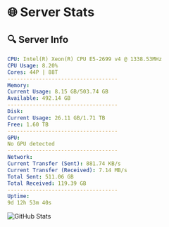 # 🌐 Server Stats
## 🔍 Server Info
```yaml
CPU: Intel(R) Xeon(R) CPU E5-2699 v4 @ 1338.53MHz
CPU Usage: 8.20%
Cores: 44P | 88T
-----------------------------------
Memory:
Current Usage: 8.15 GB/503.74 GB
Available: 492.14 GB
-----------------------------------
Disk:
Current Usage: 26.11 GB/1.71 TB
Free: 1.60 TB
-----------------------------------
GPU:
No GPU detected
-----------------------------------
Network:
Current Transfer (Sent): 881.74 KB/s
Current Transfer (Received): 7.14 MB/s
Total Sent: 511.06 GB
Total Received: 119.39 GB
-----------------------------------
Uptime:
9d 12h 53m 40s
```
![GitHub Stats](https://img.shields.io/badge/Updated-2025-04-29_06:02:28-blue)